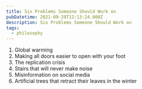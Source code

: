 ```yaml
---
title: Six Problems Someone Should Work on
pubDatetime: 2021-09-29T12:13:24.000Z
description: Six Problems Someone Should Work on
tags:
  - philosophy
---
```


1. Global warming
2. Making all doors easier to open with your foot
3. The replication crisis
4. Stairs that will never make noise
5. Misinformation on social media
6. Artificial trees that retract their leaves in the winter
